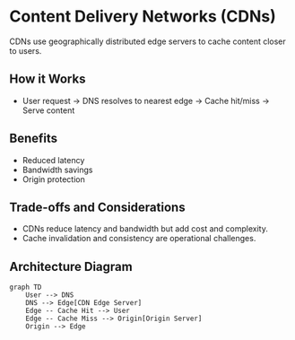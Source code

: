 # Content Delivery Networks (CDNs)

CDNs use geographically distributed edge servers to cache content closer to users.

## How it Works
- User request → DNS resolves to nearest edge → Cache hit/miss → Serve content

## Benefits
- Reduced latency
- Bandwidth savings
- Origin protection

## Trade-offs and Considerations
- CDNs reduce latency and bandwidth but add cost and complexity.
- Cache invalidation and consistency are operational challenges.

## Architecture Diagram
```mermaid
graph TD
    User --> DNS
    DNS --> Edge[CDN Edge Server]
    Edge -- Cache Hit --> User
    Edge -- Cache Miss --> Origin[Origin Server]
    Origin --> Edge
```
